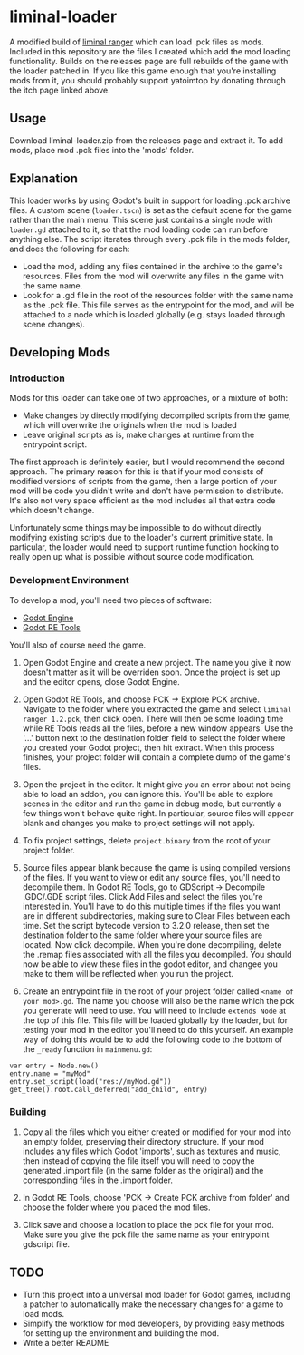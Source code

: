 # liminal-loader
A modified build of [liminal ranger](https://yatoimtop.itch.io/liminal-ranger) which can load .pck files as mods. Included in this repository are the files I created which add the mod loading functionality. Builds on the releases page are full rebuilds of the game with the loader patched in. If you like this game enough that you're installing mods from it, you should probably support yatoimtop by donating through the itch page linked above.

## Usage
Download liminal-loader.zip from the releases page and extract it. To add mods, place mod .pck files into the 'mods' folder.

## Explanation
This loader works by using Godot's built in support for loading .pck archive files. A custom scene (`loader.tscn`) is set as the default scene for the game rather than the main menu. This scene just contains a single node with `loader.gd` attached to it, so that the mod loading code can run before anything else. The script iterates through every .pck file in the mods folder, and does the following for each:
 - Load the mod, adding any files contained in the archive to the game's resources. Files from the mod will overwrite any files in the game with the same name.
 - Look for a .gd file in the root of the resources folder with the same name as the .pck file. This file serves as the entrypoint for the mod, and will be attached to a node which is loaded globally (e.g. stays loaded through scene changes).
## Developing Mods
### Introduction
Mods for this loader can take one of two approaches, or a mixture of both:
 - Make changes by directly modifying decompiled scripts from the game, which will overwrite the originals when the mod is loaded
 - Leave original scripts as is, make changes at runtime from the entrypoint script.


 The first approach is definitely easier, but I would recommend the second approach. The primary reason for this is that if your mod consists of modified versions of scripts from the game, then a large portion of your mod will be code you didn't write and don't have permission to distribute. It's also not very space efficient as the mod includes all that extra code which doesn't change. 
 
 
 Unfortunately some things may be impossible to do without directly modifying existing scripts due to the loader's current primitive state. In particular, the loader would need to support runtime function hooking to really open up what is possible without source code modification.

 ### Development Environment
 To develop a mod, you'll need two pieces of software:
  - [Godot Engine](https://godotengine.org/)
  - [Godot RE Tools](https://github.com/bruvzg/gdsdecomp)


  You'll also of course need the game.

  1. Open Godot Engine and create a new project. The name you give it now doesn't matter as it will be overriden soon. Once the project is set up and the editor opens, close Godot Engine.

  2. Open Godot RE Tools, and choose PCK -> Explore PCK archive. Navigate to the folder where you extracted the game and select `liminal ranger 1.2.pck`, then click open. There will then be some loading time while RE Tools reads all the files, before a new window appears. Use the '...' button next to the destination folder field to select the folder where you created your Godot project, then hit extract. When this process finishes, your project folder will contain a complete dump of the game's files.

  3. Open the project in the editor. It might give you an error about not being able to load an addon, you can ignore this. You'll be able to explore scenes in the editor and run the game in debug mode, but currently a few things won't behave quite right. In particular, source files will appear blank and changes you make to project settings will not apply.

  4. To fix project settings, delete `project.binary` from the root of your project folder.

  5. Source files appear blank because the game is using compiled versions of the files. If you want to view or edit any source files, you'll need to decompile them. In Godot RE Tools, go to GDScript -> Decompile .GDC/.GDE script files. Click Add Files and select the files you're interested in. You'll have to do this multiple times if the files you want are in different subdirectories, making sure to Clear Files between each time. Set the script bytecode version to 3.2.0 release, then set the destination folder to the same folder where your source files are located. Now click decompile. When you're done decompiling, delete the .remap files associated with all the files you decompiled. You should now be able to view these files in the godot editor, and changee you make to them will be reflected when you run the project.

  6. Create an entrypoint file in the root of your project folder called `<name of your mod>.gd`. The name you choose will also be the name which the pck you generate will need to use. You will need to include `extends Node` at the top of this file. This file will be loaded globally by the loader, but for testing your mod in the editor you'll need to do this yourself. An example way of doing this would be to add the following code to the bottom of the `_ready` function in `mainmenu.gd`:
  ```
  var entry = Node.new()
  entry.name = "myMod"
  entry.set_script(load("res://myMod.gd"))
  get_tree().root.call_deferred("add_child", entry)
  ```
  

 ### Building
 1. Copy all the files which you either created or modified for your mod into an empty folder, preserving their directory structure. If your mod includes any files which Godot 'imports', such as textures and music, then instead of copying the file itself you will need to copy the generated .import file (in the same folder as the original) and the corresponding files in the .import folder.
 
 2. In Godot RE Tools, choose 'PCK -> Create PCK archive from folder' and choose the folder where you placed the mod files.

 3. Click save and choose a location to place the pck file for your mod. Make sure you give the pck file the same name as your entrypoint gdscript file.

 ## TODO
 - Turn this project into a universal mod loader for Godot games, including a patcher to automatically make the necessary changes for a game to load mods.
 - Simplify the workflow for mod developers, by providing easy methods for setting up the environment and building the mod.
 - Write a better README